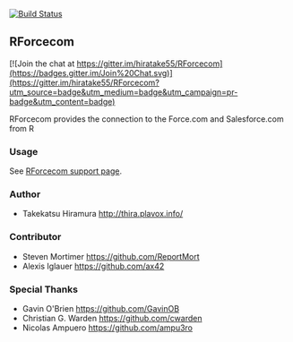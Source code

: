 <!-- README.md is generated from README.Rmd. Please edit that file -->

[![Build Status](https://travis-ci.org/hiratake55/RForcecom.svg?branch=master)](https://travis-ci.org/hiratake55/RForcecom) 



RForcecom
-------------------

[![Join the chat at https://gitter.im/hiratake55/RForcecom](https://badges.gitter.im/Join%20Chat.svg)](https://gitter.im/hiratake55/RForcecom?utm_source=badge&utm_medium=badge&utm_campaign=pr-badge&utm_content=badge)

RForcecom provides the connection to the Force.com and Salesforce.com from R

### Usage
See [RForcecom support page](http://rforcecom.plavox.info/).

### Author
 + Takekatsu Hiramura http://thira.plavox.info/

### Contributor
 + Steven Mortimer https://github.com/ReportMort
 + Alexis Iglauer https://github.com/ax42

### Special Thanks
 + Gavin O'Brien https://github.com/GavinOB
 + Christian G. Warden https://github.com/cwarden
 + Nicolas Ampuero https://github.com/ampu3ro
